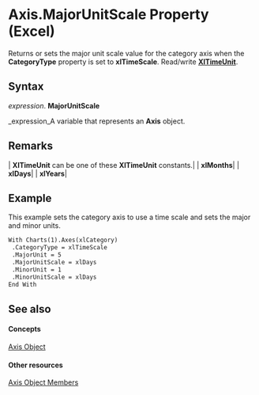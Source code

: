 
# Axis.MajorUnitScale Property (Excel)

Returns or sets the major unit scale value for the category axis when the  **CategoryType** property is set to **xlTimeScale**. Read/write  **[XlTimeUnit](589ca76a-6017-780b-75e3-5cceb7e04bdd.md)**.


## Syntax

 _expression_. **MajorUnitScale**

 _expression_A variable that represents an  **Axis** object.


## Remarks





| **XlTimeUnit** can be one of these **XlTimeUnit** constants.|
| **xlMonths**|
| **xlDays**|
| **xlYears**|

## Example

This example sets the category axis to use a time scale and sets the major and minor units.


```vb
With Charts(1).Axes(xlCategory) 
 .CategoryType = xlTimeScale 
 .MajorUnit = 5 
 .MajorUnitScale = xlDays 
 .MinorUnit = 1 
 .MinorUnitScale = xlDays 
End With
```


## See also


#### Concepts


 [Axis Object](7e08c61b-90f4-8d91-0ee2-84283d10b324.md)
#### Other resources


 [Axis Object Members](2b60f79e-339d-a6cf-7ec6-a915b550c634.md)
